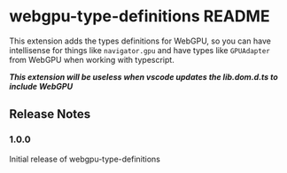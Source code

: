 # webgpu-type-definitions README

This extension adds the types definitions for WebGPU, so you can have intellisense for things like ```navigator.gpu``` and have types like ```GPUAdapter``` from WebGPU when working with typescript.

***This extension will be useless when vscode updates the lib.dom.d.ts to include WebGPU*** 


## Release Notes
### 1.0.0

Initial release of webgpu-type-definitions